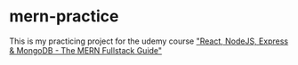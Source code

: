# mern-practice

This is my practicing project for the udemy course ["React, NodeJS, Express & MongoDB - The MERN Fullstack Guide"](https://www.udemy.com/course/react-nodejs-express-mongodb-the-mern-fullstack-guide/)
